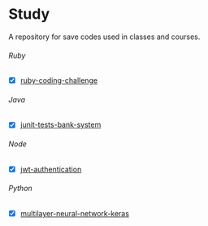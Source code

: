 # Study
A repository for save codes used in classes and courses.

###### Ruby
- [X] [ruby-coding-challenge](/ruby/ruby-coding-challenge)

###### Java
- [X] [junit-tests-bank-system](/java/junit-tests-bank-system)

###### Node
- [X] [jwt-authentication](/node/jwt-authentication)

###### Python
- [X] [multilayer-neural-network-keras](/python/multilayer-neural-network-keras)
